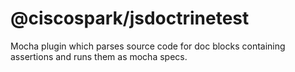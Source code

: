 # @ciscospark/jsdoctrinetest

Mocha plugin which parses source code for doc blocks containing assertions and runs them as mocha specs.
